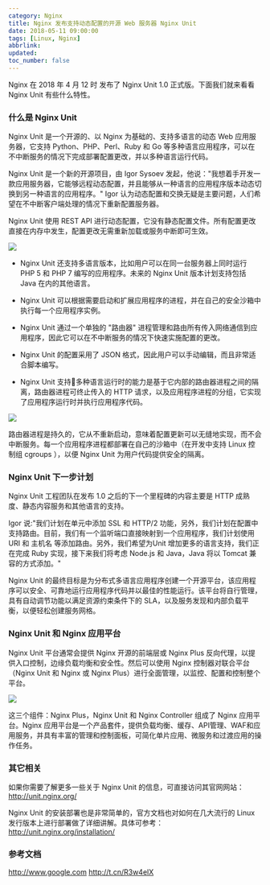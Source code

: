 ```yaml
---
category: Nginx
title: Nginx 发布支持动态配置的开源 Web 服务器 Nginx Unit
date: 2018-05-11 09:00:00
tags: [Linux, Nginx]
abbrlink:
updated:
toc_number: false
---
```


Nginx 在 2018 年 4 月 12 时 发布了 Nginx Unit 1.0 正式版。下面我们就来看看 Nginx Unit 有些什么特性。

### 什么是 Nginx Unit

Nginx Unit 是一个开源的、以 Nginx 为基础的、支持多语言的动态 Web 应用服务器，它支持 Python、PHP、Perl、Ruby 和 Go 等多种语言应用程序，可以在不中断服务的情况下完成部署配置更改，并以多种语言运行代码。

Nginx Unit 是一个新的开源项目，由 Igor Sysoev 发起，他说："我想着手开发一款应用服务器，它能够远程动态配置，并且能够从一种语言的应用程序版本动态切换到另一种语言的应用程序。" Igor 认为动态配置和交换无疑是主要问题，人们希望在不中断客户端处理的情况下重新配置服务器。

Nginx Unit 使用 REST API 进行动态配置，它没有静态配置文件。所有配置更改直接在内存中发生，配置更改无需重新加载或服务中断即可生效。

<!-- more -->

![](https://www.hi-linux.com/img/linux/nginx-unit-01.png)

- Nginx Unit 还支持多语言版本，比如用户可以在同一台服务器上同时运行 PHP 5 和 PHP 7 编写的应用程序。未来的 Nginx Unit 版本计划支持包括 Java 在内的其他语言。

- Nginx Unit 可以根据需要启动和扩展应用程序的进程，并在自己的安全沙箱中执行每一个应用程序实例。

- Nginx Unit 通过一个单独的 "路由器" 进程管理和路由所有传入网络通信到应用程序，因此它可以在不中断服务的情况下快速实施配置的更改。

- Nginx Unit 的配置采用了 JSON 格式，因此用户可以手动编辑，而且非常适合脚本编写。

- Nginx Unit 支持多种语言运行时的能力是基于它内部的路由器进程之间的隔离，路由器进程可终止传入的 HTTP 请求，以及应用程序进程的分组，它实现了应用程序运行时并执行应用程序代码。

![](https://www.hi-linux.com/img/linux/nginx-unit-02.png)

路由器进程是持久的，它从不重新启动，意味着配置更新可以无缝地实现，而不会中断服务。每一个应用程序进程都部署在自己的沙箱中（在开发中支持 Linux 控制组 cgroups ），以便 Nginx Unit 为用户代码提供安全的隔离。

### Nginx Unit 下一步计划

Nginx Unit 工程团队在发布 1.0 之后的下一个里程碑的内容主要是 HTTP 成熟度、静态内容服务和其他语言的支持。

Igor 说:"我们计划在单元中添加 SSL 和 HTTP/2 功能，另外，我们计划在配置中支持路由。目前，我们有一个监听端口直接映射到一个应用程序，我们计划使用 URI 和 主机名 等添加路由。另外，我们希望为Unit 增加更多的语言支持，我们正在完成 Ruby 实现，接下来我们将考虑 Node.js 和 Java，Java 将以 Tomcat 兼容的方式添加。"

Nginx Unit 的最终目标是为分布式多语言应用程序创建一个开源平台，该应用程序可以安全、可靠地运行应用程序代码并以最佳的性能运行。该平台将自行管理，具有自动调节功能以满足资源约束条件下的 SLA，以及服务发现和内部负载平衡，以便轻松创建服务网格。

### Nginx Unit 和 Nginx 应用平台

Nginx Unit 平台通常会提供 Nginx 开源的前端层或 Nginx Plus 反向代理，以提供入口控制，边缘负载均衡和安全性。然后可以使用 Nginx 控制器对联合平台（Nginx Unit 和 Nginx 或 Nginx Plus）进行全面管理，以监控、配置和控制整个平台。

![](https://www.hi-linux.com/img/linux/nginx-unit-03.png)

这三个组件：Nginx Plus，Nginx Unit 和 Nginx Controller 组成了 Nginx 应用平台。Nginx 应用平台是一个产品套件，提供负载均衡、缓存、API管理、WAF和应用服务，并具有丰富的管理和控制面板，可简化单片应用、微服务和过渡应用的操作任务。

### 其它相关

如果你需要了解更多一些关于 Nginx Unit 的信息，可直接访问其官网网站：http://unit.nginx.org/

Nginx Unit 的安装部署也是非常简单的，官方文档也对如何在几大流行的 Linux 发行版本上进行部署做了详细讲解。具体可参考：http://unit.nginx.org/installation/

### 参考文档

http://www.google.com
http://t.cn/R3w4elX